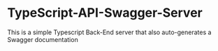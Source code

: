 # TypeScript-API-Swagger-Server
This is a simple Typescript Back-End server that also auto-generates a Swagger documentation 
